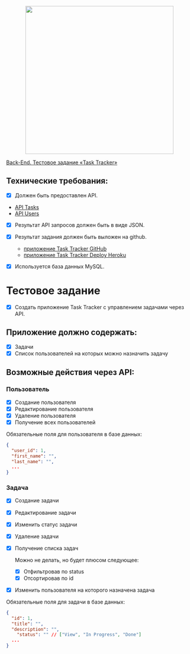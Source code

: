 <p align="center"><img src="https://res.cloudinary.com/dtfbvvkyp/image/upload/v1566331377/laravel-logolockup-cmyk-red.svg" width="400"></p>

[Back-End. Тестовое задание «Task Tracker»](https://www.notion.so/Back-End-Task-Tracker-4d0ad2be40aa4b7b8732e7c0b60e7fec)

## Технические требования:

- [x] Должен быть предоставлен API.

 - [API Tasks](https://github.com/splaa/task-traker/blob/master/bin/http/heroku-tasks.http)
 - [API Users](https://github.com/splaa/task-traker/blob/master/bin/http/heroku-user.http)
        
- [x] Результат API запросов должен быть в виде JSON.
- [x] Результат задания должен быть выложен на github.
    - [приложение Task Tracker GitHub](https://github.com/splaa/task-traker)
    - [приложение Task Tracker Deploy Heroku](http://task-traker.herokuapp.com/)
- [x] Используется база данных MySQL.
       



# **Тестовое задание**

- [x] Создать приложение Task Tracker с управлением задачами через API.

## Приложение должно содержать:

- [x] Задачи
- [x] Список пользователей на которых можно назначить задачу

## Возможные действия через API:

### Пользователь

- [x] Создание пользователя
- [x] Редактирование пользователя
- [x] Удаление пользователя
- [x] Получение всех пользователей

Обязательные поля для пользователя в базе данных:
```json
{
  "user_id": 1,
  "first_name": "",
  "last_name": "",
  ...
}
```

### Задача

- [x] Создание задачи
- [x] Редактирование задачи
- [x] Изменить статус задачи
- [x] Удаление задачи
- [x] Получение списка задач

    Можно не делать, но будет плюсом следующее:

    - [x] Отфильтровав по status
    - [x] Отсортировав по id
-[x] Изменить пользователя на которого назначена задача

Обязательные поля для задачи в базе данных:
```json
{
  "id": 1,
  "title": "",
  "description": "",
	"status": "" // ["View", "In Progress", "Done"]
  ...
}
```

